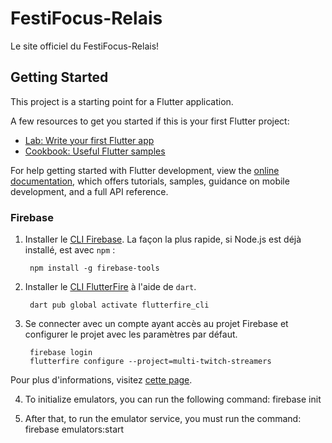# FestiFocus-Relais

Le site officiel du FestiFocus-Relais!

## Getting Started

This project is a starting point for a Flutter application.

A few resources to get you started if this is your first Flutter project:

- [Lab: Write your first Flutter app](https://docs.flutter.dev/get-started/codelab)
- [Cookbook: Useful Flutter samples](https://docs.flutter.dev/cookbook)

For help getting started with Flutter development, view the
[online documentation](https://docs.flutter.dev/), which offers tutorials,
samples, guidance on mobile development, and a full API reference.

### Firebase

1. Installer le [CLI Firebase](https://firebase.google.com/docs/cli#setup_update_cli). La façon la plus rapide, si Node.js est déjà installé, est avec `npm` :    

        npm install -g firebase-tools

2. Installer le [CLI FlutterFire](https://pub.dev/packages/flutterfire_cli) à l'aide de `dart`.

        dart pub global activate flutterfire_cli

3. Se connecter avec un compte ayant accès au projet Firebase et configurer le projet avec les paramètres par défaut.

        firebase login
        flutterfire configure --project=multi-twitch-streamers

Pour plus d'informations, visitez [cette page](https://firebase.google.com/docs/flutter/setup).

4. To initialize emulators, you can run the following command:
        firebase init

5. After that, to run the emulator service, you must run the command:
        firebase emulators:start

        